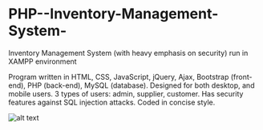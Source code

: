 # PHP--Inventory-Management-System-
Inventory Management System (with heavy emphasis on security) 
run in XAMPP environment

Program written in HTML, CSS, JavaScript, jQuery, Ajax, Bootstrap (front-end), PHP (back-end), MySQL (database). 
Designed for both desktop, and mobile users.
3 types of users: admin, supplier, customer. 
Has security features against SQL injection attacks.
Coded in concise style.

![alt text](screenshots/EclipseCantPy.jpg "login")
